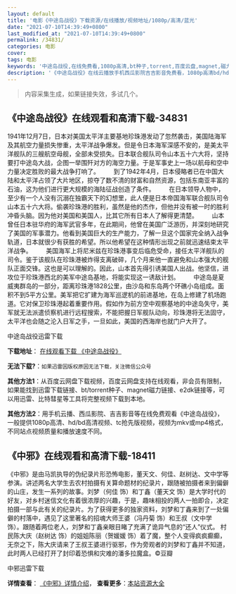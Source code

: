 ```yaml
---
layout: default
title: '电影《中途岛战役》下载资源/在线播放/视频地址/1080p/高清/蓝光'
date: "2021-07-10T14:39:49+0800"
last_modified_at: "2021-07-10T14:39:49+0800"
permalink: /34831/
categories: 电影
cover:
tags: 电影
keywords: '中途岛战役,在线免费看,1080p高清,bt种子,torrent,百度云盘,magnet,磁力链,迅雷下载资源'
description: '《中途岛战役》在线云播放手机西瓜影院吉吉影音免费看，1080p高清bd/hd未删减完整版和tc抢先枪版，mkv/mp4格式，附带bt/torrent种子、magnet/磁力链、百度云盘、网盘资源迅雷下载链接'
---
```


>内容采集生成，如果链接失效，多试几个。


## 《中途岛战役》在线观看和高清下载-34831

1941年12月7日，日本对美国太平洋主要基地珍珠港发动了忽然袭击，美国陆海军及其航空力量损失惨重，太平洋战争爆发。但是令日本海军深感不安的，是美太平洋舰队的三艘航空母舰，全部未受损失。日本联合舰队司令山本五十六大将，坚持要打中途岛大战，企图一举围歼对方的海空力量。于是军事史上一场以航母和空中力量决定胜败的最大战争打响了。 　　到了1942年4月，日本侵略者已在中国大陆和太平洋占领了大片地区，掠夺了数不清的财富和自然资源，包括东南亚丰富的石油，这为他们进行更大规模的海陆征战创造了条件。 　　在日本领导人物中，至少有一个人没有沉溺在独霸天下的幻想里，此人便是日本帝国海军联合舰队司令山本五十六大将。偷袭珍珠港的胜利，虽然是他的杰作，但他并没有被一时的胜利冲昏头脑。因为他对美国和美国人，比其它所有日本人了解得更清楚。 　　山本曾任日本驻华府的海军武官多年，在此期间，他曾在美国广泛游历，并深刻地研究了美国的军事潜力。他看到美国巨大的生产能力，了解一旦这个国家完全纳入战争轨道，日本就很少有获胜的希望。所以他希望在这种情形出现之前就迅速结束太平洋战争。 　　美国海军上将尼米兹在珍珠港事变后临危受命，接任太平洋舰队的司令。鉴于该舰队在珍珠港被炸得支离破碎，几个月来他一直避免和山本强大的舰队正面交锋。这也是可以理解的。因此，山本首先得引诱美国人出战。他坚信，进攻位于珍珠港西北的美军中途岛基地，将能实现这一诱敌计划。 　　中途岛是夏威夷群岛的一部分，距离珍珠港1828公里，由沙岛和东岛两个环礁小岛组成。面积不到5平方公里。美军把它扩建为海军巡逻机的前进基地，在岛上修建了机场跑道。它对保卫珍珠港起着重要作用。假如作为前方空中观察基地的中途岛失守，美军就无法派遣侦察机进行远程搜索，不能把握日军舰队动向，珍珠港将无法固守，太平洋也会随之沦入日军之手，一旦如此，美国的西海岸也就门户大开了。


中途岛战役迅雷下载

**下载地址**： [在线观看下载 《中途岛战役》](https://www.993dy.com//vod-detail-id-14098.html) 


**无法下载?**：`如果迅雷因版权原因无法下载，关注微信公众号 `

**其他方法1**：从百度云网盘下载视频，百度云网盘支持在线观看，非会员有限制，如果能找到迅雷下载链接、bt/torrent种子、magnet磁力链接、e2dk链接等，可以用迅雷、比特彗星等工具将完整视频下载到本地。

**其他方法2**：用手机云播、西瓜影院、吉吉影音等在线免费观看《中途岛战役》，一般提供1080p高清、hd/bd高清视频、tc抢先版视频，视频为mkv或mp4格式，不同站点视频质量和播放速度不同。


## 《中邪》在线观看和高清下载-18411

《中邪》是由马凯执导的伪纪录片形恐怖电影，董天文、何佳、赵树达、文中学等参演。讲述两名大学生去农村拍摄有关算命题材的纪录片，跟随被拍摄者来到偏僻的山庄，发生一系列的故事。刘梦（何佳 饰）和丁鑫（董天文 饰）是大学时代的好友，对乡村迷信文化有着很浓厚的兴趣，于是，趣味相投的两人一拍即合，决定拍摄一部与此有关的纪录片。为了获得更多的独家资料，刘梦和丁鑫来到了一处偏僻的村落中，遇见了这里著名的招魂大师王婆（冯丹菊 饰）和王叔（文中学 饰）。跟随着两位老人，刘梦和丁鑫亲眼目睹了充满了诡异气息的“还人”仪式。 村民陈大庆（赵树达 饰）的姐姐陈丽（贺媛媛 饰）着了魔，整个人变得疯疯癫癫，无奈之下，陈大庆请来了王叔王婆进行驱邪，作为旁观者的刘梦和丁鑫并不知道，此时两人已经打开了封印着恐惧和灾难的潘多拉魔盒。©豆瓣


中邪迅雷下载

**详情查看**： [《中邪》详情介绍](/movie/18411/)， **查看更多**：[本站资源大全](/movie/t/all/)

